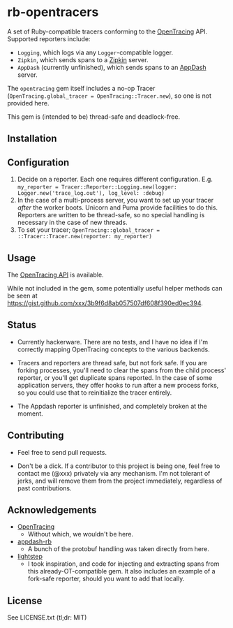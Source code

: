 # rb-opentracers

A set of Ruby-compatible tracers conforming to the [OpenTracing](http://opentracing.io/)
API. Supported reporters include:

* `Logging`, which logs via any `Logger`-compatible logger.
* `Zipkin`, which sends spans to a [Zipkin](http://zipkin.io/) server.
* `AppDash` (currently unfinished), which sends spans to an [AppDash](https://github.com/sourcegraph/appdash) server.

The `opentracing` gem itself includes a no-op Tracer
(`OpenTracing.global_tracer = OpenTracing::Tracer.new`), so one is not provided
here.

This gem is (intended to be) thread-safe and deadlock-free.

## Installation

## Configuration

1. Decide on a reporter. Each one requires different configuration. E.g.
   `my_reporter = Tracer::Reporter::Logging.new(logger: Logger.new('trace_log.out'), log_level: :debug)`
1. In the case of a multi-process server, you want to set up your
   tracer *after* the worker boots. Unicorn and Puma provide facilities
   to do this. Reporters are written to be thread-safe, so no special
   handling is necessary in the case of new threads.
1. To set your tracer; `OpenTracing::global_tracer = ::Tracer::Tracer.new(reporter: my_reporter)`

## Usage

The [OpenTracing API](https://github.com/opentracing/opentracing-ruby) is available.

While not included in the gem, some potentially useful helper methods can be
seen at <https://gist.github.com/xxx/3b9f6d8ab057507df608f390ed0ec394>.

## Status

* Currently hackerware. There are no tests, and I have no idea if I'm correctly
  mapping OpenTracing concepts to the various backends.

* Tracers and reporters are thread safe, but not fork safe. If you are
  forking processes, you'll need to clear the spans from the child
  process' reporter, or you'll get duplicate spans reported. In the case
  of some application servers, they offer hooks to run after a new process
  forks, so you could use that to reinitialize the tracer entirely.
  
* The Appdash reporter is unfinished, and completely broken at the moment.
  
## Contributing

* Feel free to send pull requests.

* Don't be a dick. If a contributor to this project is being one, feel free to
  contact me (@xxx) privately via any mechanism. I'm not tolerant of jerks, and
  will remove them from the project immediately, regardless of past contributions.

## Acknowledgements

* [OpenTracing](http://opentracing.io)
  * Without which, we wouldn't be here.
* [appdash-rb](https://github.com/bsm/appdash-rb)
  * A bunch of the protobuf handling was taken directly from here.
* [lightstep](https://github.com/lightstep/lightstep-tracer-ruby)
  * I took inspiration, and code for injecting and extracting spans
    from this already-OT-compatible gem. It also
    includes an example of a fork-safe reporter, should you want to
    add that locally.

## License

See LICENSE.txt (tl;dr: MIT)